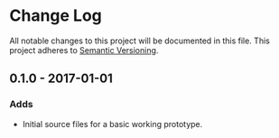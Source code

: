 # Change Log

All notable changes to this project will be documented in this file.
This project adheres to [Semantic Versioning][].

## 0.1.0 - 2017-01-01

### Adds
- Initial source files for a basic working prototype.

[semantic versioning]: http://semver.org/
